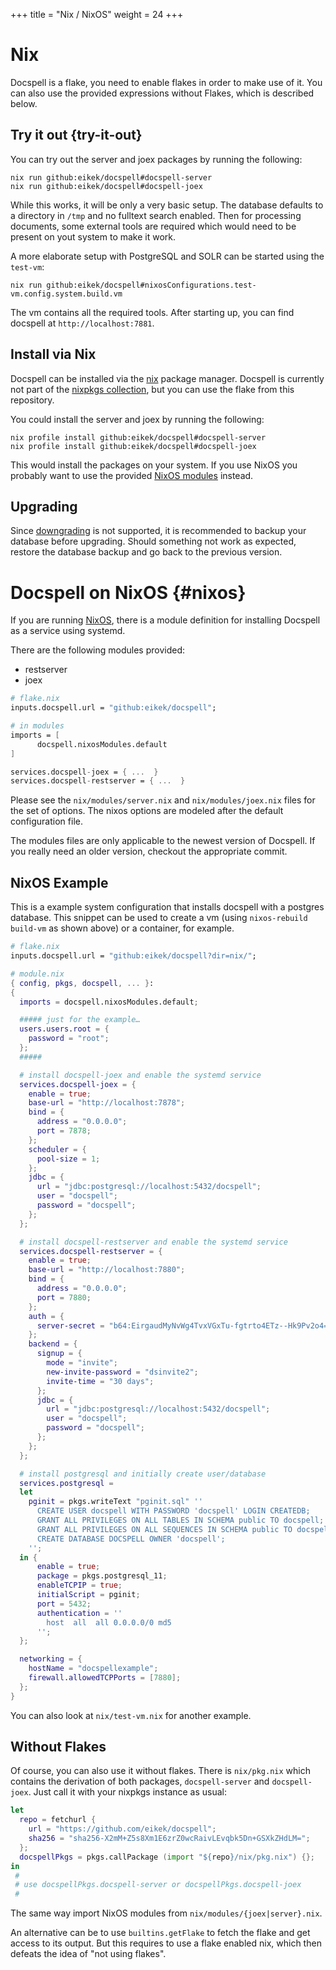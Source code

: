 +++
title = "Nix / NixOS"
weight = 24
+++

# Nix

Docspell is a flake, you need to enable flakes in order to make use of
it. You can also use the provided expressions without Flakes, which is
described below.

## Try it out {try-it-out}

You can try out the server and joex packages by running the following:

```
nix run github:eikek/docspell#docspell-server
nix run github:eikek/docspell#docspell-joex
```

While this works, it will be only a very basic setup. The database
defaults to a directory in `/tmp` and no fulltext search enabled. Then
for processing documents, some external tools are required which would
need to be present on yout system to make it work.

A more elaborate setup with PostgreSQL and SOLR can be started using
the `test-vm`:

```
nix run github:eikek/docspell#nixosConfigurations.test-vm.config.system.build.vm
```

The vm contains all the required tools. After starting up, you can
find docspell at `http://localhost:7881`.

## Install via Nix

Docspell can be installed via the [nix](https://nixos.org/nix) package
manager. Docspell is currently not part of the [nixpkgs
collection](https://nixos.org/nixpkgs/), but you can use the flake
from this repository.

You could install the server and joex by running the following:
```
nix profile install github:eikek/docspell#docspell-server
nix profile install github:eikek/docspell#docspell-joex
```

This would install the packages on your system. If you use NixOS you
probably want to use the provided [NixOS modules](#nixos) instead.


## Upgrading

Since [downgrading](@/docs/install/downgrading.md) is not supported,
it is recommended to backup your database before upgrading. Should
something not work as expected, restore the database backup and go
back to the previous version.

# Docspell on NixOS {#nixos}

If you are running [NixOS](https://nixos.org), there is a module
definition for installing Docspell as a service using systemd.

There are the following modules provided:

- restserver
- joex

```nix
# flake.nix
inputs.docspell.url = "github:eikek/docspell";

# in modules
imports = [ 
      docspell.nixosModules.default
]

services.docspell-joex = { ...  }
services.docspell-restserver = { ...  }
```

Please see the `nix/modules/server.nix` and `nix/modules/joex.nix` files
for the set of options. The nixos options are modeled after the
default configuration file.

The modules files are only applicable to the newest version of
Docspell. If you really need an older version, checkout the
appropriate commit.

## NixOS Example

This is a example system configuration that installs docspell with a
postgres database. This snippet can be used to create a vm (using
`nixos-rebuild build-vm` as shown above) or a container, for example.

``` nix
# flake.nix
inputs.docspell.url = "github:eikek/docspell?dir=nix/";

# module.nix
{ config, pkgs, docspell, ... }:
{
  imports = docspell.nixosModules.default;

  ##### just for the example…
  users.users.root = {
    password = "root";
  };
  #####

  # install docspell-joex and enable the systemd service
  services.docspell-joex = {
    enable = true;
    base-url = "http://localhost:7878";
    bind = {
      address = "0.0.0.0";
      port = 7878;
    };
    scheduler = {
      pool-size = 1;
    };
    jdbc = {
      url = "jdbc:postgresql://localhost:5432/docspell";
      user = "docspell";
      password = "docspell";
    };
  };

  # install docspell-restserver and enable the systemd service
  services.docspell-restserver = {
    enable = true;
    base-url = "http://localhost:7880";
    bind = {
      address = "0.0.0.0";
      port = 7880;
    };
    auth = {
      server-secret = "b64:EirgaudMyNvWg4TvxVGxTu-fgtrto4ETz--Hk9Pv2o4=";
    };
    backend = {
      signup = {
        mode = "invite";
        new-invite-password = "dsinvite2";
        invite-time = "30 days";
      };
      jdbc = {
        url = "jdbc:postgresql://localhost:5432/docspell";
        user = "docspell";
        password = "docspell";
      };
    };
  };

  # install postgresql and initially create user/database
  services.postgresql =
  let
    pginit = pkgs.writeText "pginit.sql" ''
      CREATE USER docspell WITH PASSWORD 'docspell' LOGIN CREATEDB;
      GRANT ALL PRIVILEGES ON ALL TABLES IN SCHEMA public TO docspell;
      GRANT ALL PRIVILEGES ON ALL SEQUENCES IN SCHEMA public TO docspell;
      CREATE DATABASE DOCSPELL OWNER 'docspell';
    '';
  in {
      enable = true;
      package = pkgs.postgresql_11;
      enableTCPIP = true;
      initialScript = pginit;
      port = 5432;
      authentication = ''
        host  all  all 0.0.0.0/0 md5
      '';
  };

  networking = {
    hostName = "docspellexample";
    firewall.allowedTCPPorts = [7880];
  };
}
```

You can also look at `nix/test-vm.nix` for another example.

## Without Flakes

Of course, you can also use it without flakes. There is `nix/pkg.nix`
which contains the derivation of both packages, `docspell-server` and
`docspell-joex`. Just call it with your nixpkgs instance as usual:

``` nix
let 
  repo = fetchurl {
    url = "https://github.com/eikek/docspell";
    sha256 = "sha256-X2mM+Z5s8Xm1E6zrZ0wcRaivLEvqbk5Dn+GSXkZHdLM=";
  };
  docspellPkgs = pkgs.callPackage (import "${repo}/nix/pkg.nix") {};
in
 #
 # use docspellPkgs.docspell-server or docspellPkgs.docspell-joex
 #
```

The same way import NixOS modules from
`nix/modules/{joex|server}.nix`.

An alternative can be to use `builtins.getFlake` to fetch the flake
and get access to its output. But this requires to use a flake enabled
nix, which then defeats the idea of "not using flakes".
